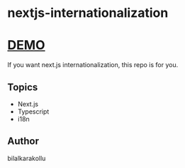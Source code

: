 # nextjs-internationalization

# [DEMO](https://nextjs-internationalization-umber.vercel.app/)

If you want next.js internationalization, this repo is for you.

## Topics

- Next.js
- Typescript
- i18n

## Author

bilalkarakollu
